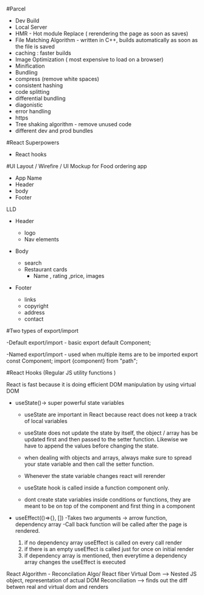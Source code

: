 #Parcel

- Dev Build
- Local Server
- HMR - Hot module Replace ( rerendering the page as soon as saves)
- File Matching Algorithm - written in C++, builds automatically as soon as the file is saved
- caching : faster builds
- Image Optimization ( most expensive to load on a browser)
- Minification
- Bundling
- compress (remove white spaces)
- consistent hashing
- code splitting
- differential bundling
- diagonistic
- error handling
- https
- Tree shaking algorithm - remove unused code
- different dev and prod bundles

#React Superpowers

- React hooks

#UI Layout / Wirefire / UI Mockup for Food ordering app

- App Name
- Header
- body
- Footer

LLD

- Header
  - logo
  - Nav elements
- Body

  - search
  - Restaurant cards
    - Name , rating ,price, images

- Footer
  - links
  - copyright
  - address
  - contact

#Two types of export/import

-Default export/import - basic
export default Component;

-Named export/import - used when multiple items are to be imported
export const Component;
import {component} from "path";

#React Hooks (Regular JS utility functions )

React is fast because it is doing efficient DOM manipulation by using virtual DOM

- useState()-> super powerful state variables

  - useState are important in React because react does not keep a track of local variables
  - useState does not update the state by itself, the object / array has be updated first and then passed to the setter function. Likewise we have to append the values before changing the state.
  - when dealing with objects and arrays, always make sure to spread your state variable and then call the setter function.

  - Whenever the state variable changes react will rerender
  - useState hook is called inside a function component only.
  - dont create state variables inside conditions or functions, they are meant to be on top of the component and first thing in a component

- useEffect(()=>{}, [])
  -Takes two arguments -> arrow function, dependency array
  -Call back function will be called after the page is rendered.
  1. if no dependency array useEffect is called on every call render
  2. if there is an empty useEffect is called just for once on initial render
  3. if dependency array is mentioned, then everytime a dependency array changes the useEffect is executed

React Algorithm - Reconcilation Algo/ React fiber
Virtual Dom --> Nested JS object, representation of actual DOM
Reconciliation --> finds out the diff betwen real and virtual dom and renders
